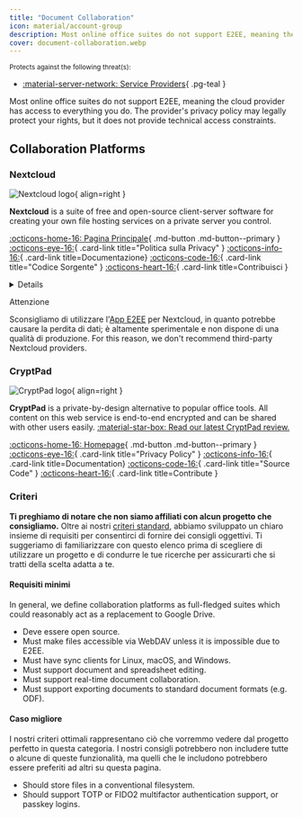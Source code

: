 ```yaml
---
title: "Document Collaboration"
icon: material/account-group
description: Most online office suites do not support E2EE, meaning the cloud provider has access to everything you do.
cover: document-collaboration.webp
---
```


<small>Protects against the following threat(s):</small>

- [:material-server-network: Service Providers](basics/common-threats.md#privacy-from-service-providers){ .pg-teal }

Most online office suites do not support E2EE, meaning the cloud provider has access to everything you do. The provider's privacy policy may legally protect your rights, but it does not provide technical access constraints.

## Collaboration Platforms

### Nextcloud

<div class="admonition recommendation" markdown>

![Nextcloud logo](assets/img/document-collaboration/nextcloud.svg){ align=right }

**Nextcloud** is a suite of free and open-source client-server software for creating your own file hosting services on a private server you control.

[:octicons-home-16: Pagina Principale](https://nextcloud.com/it/){ .md-button .md-button--primary }
[:octicons-eye-16:](https://nextcloud.com/it/privacy/){ .card-link title="Politica sulla Privacy" }
[:octicons-info-16:](https://nextcloud.com/it/support/){ .card-link title=Documentazione}
[:octicons-code-16:](https://github.com/nextcloud){ .card-link title="Codice Sorgente" }
[:octicons-heart-16:](https://nextcloud.com/it/contribute/){ .card-link title=Contribuisci }

<details class="downloads" markdown><0>Scarica</0>

- [:simple-googleplay: Google Play](https://play.google.com/store/apps/details?id=com.nextcloud.client)
- [:simple-appstore: App Store](https://apps.apple.com/app/id1125420102)
- [:simple-github: GitHub](https://github.com/nextcloud/android/releases)
- [:fontawesome-brands-windows: Windows](https://nextcloud.com/install/#install-clients)
- [:simple-apple: macOS](https://nextcloud.com/install/#install-clients)
- [:simple-linux: Linux](https://nextcloud.com/install/#install-clients)

</details>

</div>

<div class="admonition danger" markdown>
<p class="admonition-title">Attenzione</p>

Sconsigliamo di utilizzare l'[App E2EE](https://apps.nextcloud.com/apps/end_to_end_encryption) per Nextcloud, in quanto potrebbe causare la perdita di dati; è altamente sperimentale e non dispone di una qualità di produzione. For this reason, we don't recommend third-party Nextcloud providers.

</div>

### CryptPad

<div class="admonition recommendation" markdown>

![CryptPad logo](assets/img/document-collaboration/cryptpad.svg){ align=right }

**CryptPad** is a private-by-design alternative to popular office tools. All content on this web service is end-to-end encrypted and can be shared with other users easily. [:material-star-box: Read our latest CryptPad review.](https://www.privacyguides.org/articles/2025/02/07/cryptpad-review)

[:octicons-home-16: Homepage](https://cryptpad.fr){ .md-button .md-button--primary }
[:octicons-eye-16:](https://cryptpad.fr/pad/#/2/pad/view/GcNjAWmK6YDB3EO2IipRZ0fUe89j43Ryqeb4fjkjehE){ .card-link title="Privacy Policy" }
[:octicons-info-16:](https://docs.cryptpad.fr){ .card-link title=Documentation}
[:octicons-code-16:](https://github.com/xwiki-labs/cryptpad){ .card-link title="Source Code" }
[:octicons-heart-16:](https://opencollective.com/cryptpad){ .card-link title=Contribute }

</details>

</div>

### Criteri

**Ti preghiamo di notare che non siamo affiliati con alcun progetto che consigliamo.** Oltre ai nostri [criteri standard](about/criteria.md), abbiamo sviluppato un chiaro insieme di requisiti per consentirci di fornire dei consigli oggettivi. Ti suggeriamo di familiarizzare con questo elenco prima di scegliere di utilizzare un progetto e di condurre le tue ricerche per assicurarti che si tratti della scelta adatta a te.

#### Requisiti minimi

In general, we define collaboration platforms as full-fledged suites which could reasonably act as a replacement to Google Drive.

- Deve essere open source.
- Must make files accessible via WebDAV unless it is impossible due to E2EE.
- Must have sync clients for Linux, macOS, and Windows.
- Must support document and spreadsheet editing.
- Must support real-time document collaboration.
- Must support exporting documents to standard document formats (e.g. ODF).

#### Caso migliore

I nostri criteri ottimali rappresentano ciò che vorremmo vedere dal progetto perfetto in questa categoria. I nostri consigli potrebbero non includere tutte o alcune di queste funzionalità, ma quelli che le includono potrebbero essere preferiti ad altri su questa pagina.

- Should store files in a conventional filesystem.
- Should support TOTP or FIDO2 multifactor authentication support, or passkey logins.
